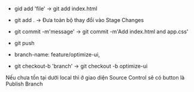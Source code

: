 - gid add 'file' -> git add index.html
- git add .      -> Đưa toàn bộ thay đổi vào Stage Changes

- git commit -m'message' -> git commit -m'Add index.html and app.css'

- git push

- branch-name: feature/optimize-ui,
- git checkout-b 'branch' -> git checkout -b optimize-ui

Nếu chưa tồn tại dưới local thì ở giao diện Source Control sẽ có button là Publish Branch
